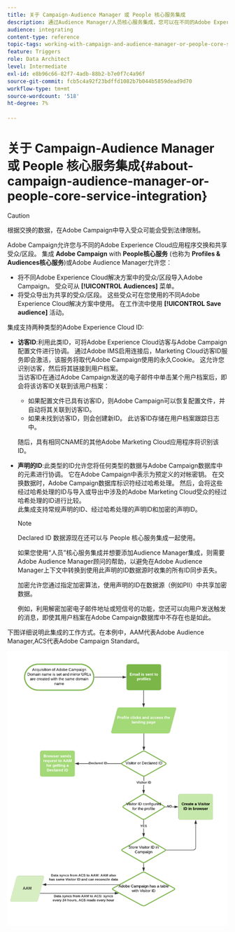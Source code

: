 ```yaml
---
title: 关于 Campaign-Audience Manager 或 People 核心服务集成
description: 通过Audience Manager/人员核心服务集成，您可以在不同的Adobe Experience Cloud解决方案中共享受众或区段。
audience: integrating
content-type: reference
topic-tags: working-with-campaign-and-audience-manager-or-people-core-service
feature: Triggers
role: Data Architect
level: Intermediate
exl-id: e8b96c66-82f7-4adb-88b2-b7e0f7c4a96f
source-git-commit: fcb5c4a92f23bdffd1082b7b044b5859dead9d70
workflow-type: tm+mt
source-wordcount: '518'
ht-degree: 7%

---
```


# 关于 Campaign-Audience Manager 或 People 核心服务集成{#about-campaign-audience-manager-or-people-core-service-integration}

>[!CAUTION]
>
>根据交换的数据，在Adobe Campaign中导入受众可能会受到法律限制。

Adobe Campaign允许您与不同的Adobe Experience Cloud应用程序交换和共享受众/区段。 集成 **Adobe Campaign** with **People核心服务** (也称为 **Profiles &amp; Audiences核心服务**)或Adobe Audience Manager允许您：

* 将不同Adobe Experience Cloud解决方案中的受众/区段导入Adobe Campaign。 受众可从 **[!UICONTROL Audiences]** 菜单。
* 将受众导出为共享的受众/区段。 这些受众可在您使用的不同Adobe Experience Cloud解决方案中使用。 在工作流中使用 **[!UICONTROL Save audience]** 活动。

集成支持两种类型的Adobe Experience Cloud ID:

* **访客ID**:利用此类ID，可将Adobe Experience Cloud访客与Adobe Campaign配置文件进行协调。 通过Adobe IMS启用连接后，Marketing Cloud访客ID服务即会激活，该服务将取代Adobe Campaign使用的永久Cookie。 这允许您识别访客，然后将其链接到用户档案。
   <br>当访客ID在通过Adobe Campaign发送的电子邮件中单击某个用户档案后，即会将该访客ID关联到该用户档案：
   * 如果配置文件已具有访客ID，则Adobe Campaign可以恢复配置文件，并自动将其关联到访客ID。
   * 如果未找到访客ID，则会创建新ID。 此访客ID存储在用户档案跟踪日志中。

   随后，具有相同CNAME的其他Adobe Marketing Cloud应用程序将识别该ID。

* **声明的ID**:此类型的ID允许您将任何类型的数据与Adobe Campaign数据库中的元素进行协调。 它在Adobe Campaign中表示为预定义的对帐密钥。 在交换数据时，Adobe Campaign数据库标识符经过哈希处理。 然后，会将这些经过哈希处理的ID与导入或导出中涉及的Adobe Marketing Cloud受众的经过哈希处理的ID进行比较。
   <br>此集成支持常规声明的ID、经过哈希处理的声明ID和加密的声明ID。

   >[!NOTE]
   >
   >Declared ID 数据源现在还可以与 People 核心服务集成一起使用。
   >
   >如果您使用“人员”核心服务集成并想要添加Audience Manager集成，则需要Adobe Audience Manager顾问的帮助，以避免在Adobe Audience Manager上下文中转换到使用此声明的ID数据源时收集的所有ID同步丢失。


   加密允许您通过指定加密算法，使用声明的ID在数据源（例如PII）中共享加密数据。

   例如，利用解密加密电子邮件地址或短信号的功能，您还可以向用户发送触发的消息，即使其用户档案在Adobe Campaign数据库中不存在也是如此。

下图详细说明此集成的工作方式。在本例中，AAM代表Adobe Audience Manager,ACS代表Adobe Campaign Standard。

![](assets/aam_diagram.png)

